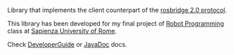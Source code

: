 Library that implements the client counterpart of the [rosbridge 2.0 protocol](http://kforge.ros.org/rosbridge/trac/raw-attachment/wiki/WikiStart/rosbridge%20protocol%20specification.pdf).

This library has been developed for my final project of [Robot Programming](http://www.dis.uniroma1.it/~nardi/Didattica/CAI/robpro.html) class at [Sapienza University of Rome](http://www.diag.uniroma1.it/).

Check [DeveloperGuide](DeveloperGuide.md) or [JavaDoc](http://gwt-ros.googlecode.com/svn/trunk/ros-gwt/doc/index.html) docs.